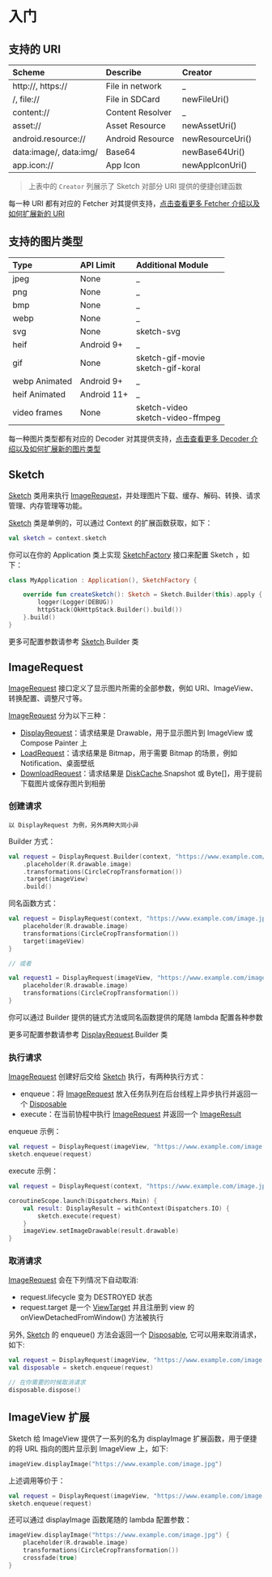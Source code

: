 # 入门

## 支持的 URI

|Scheme|Describe|Creator|
|:---|:---|:---|
|http://, https:// |File in network|_|
|/, file:// |File in SDCard|newFileUri()|
|content://|Content Resolver|_|
|asset:// |Asset Resource|newAssetUri()|
|android.resource:// |Android Resource|newResourceUri()|
|data:image/, data:img/ |Base64|newBase64Uri()|
|app.icon:// |App Icon|newAppIconUri()|

> 上表中的 `Creator` 列展示了 Sketch 对部分 URI 提供的便捷创建函数

每一种 URI 都有对应的 Fetcher 对其提供支持，[点击查看更多 Fetcher 介绍以及如何扩展新的 URI][fetcher]

## 支持的图片类型

|Type|API Limit|Additional Module|
|:---|:---|:---|
|jpeg|None|_|
|png|None|_|
|bmp|None|_|
|webp|None|_|
|svg|None|sketch-svg|
|heif|Android 9+|_|
|gif|None|sketch-gif-movie<br>sketch-gif-koral|
|webp Animated|Android 9+|_|
|heif Animated|Android 11+|_|
|video frames|None|sketch-video<br>sketch-video-ffmpeg|

每一种图片类型都有对应的 Decoder 对其提供支持，[点击查看更多 Decoder 介绍以及如何扩展新的图片类型][decoder]

## Sketch

[Sketch] 类用来执行 [ImageRequest]，并处理图片下载、缓存、解码、转换、请求管理、内存管理等功能。

[Sketch] 类是单例的，可以通过 Context 的扩展函数获取，如下：

```kotlin
val sketch = context.sketch
```

你可以在你的 Application 类上实现 [SketchFactory] 接口来配置 Sketch ，如下：

```kotlin
class MyApplication : Application(), SketchFactory {

    override fun createSketch(): Sketch = Sketch.Builder(this).apply {
        logger(Logger(DEBUG))
        httpStack(OkHttpStack.Builder().build())
    }.build()
}
```

更多可配置参数请参考 [Sketch].Builder 类

## ImageRequest

[ImageRequest] 接口定义了显示图片所需的全部参数，例如 URI、ImageView、转换配置、调整尺寸等。

[ImageRequest] 分为以下三种：

* [DisplayRequest]：请求结果是 Drawable，用于显示图片到 ImageView 或 Compose Painter 上
* [LoadRequest]：请求结果是 Bitmap，用于需要 Bitmap 的场景，例如 Notification、桌面壁纸
* [DownloadRequest]：请求结果是 [DiskCache].Snapshot 或 Byte[]，用于提前下载图片或保存图片到相册

### 创建请求

`以 DisplayRequest 为例，另外两种大同小异`

Builder 方式：

```kotlin
val request = DisplayRequest.Builder(context, "https://www.example.com/image.jpg")
    .placeholder(R.drawable.image)
    .transformations(CircleCropTransformation())
    .target(imageView)
    .build()
```

同名函数方式：

```kotlin
val request = DisplayRequest(context, "https://www.example.com/image.jpg") {
    placeholder(R.drawable.image)
    transformations(CircleCropTransformation())
    target(imageView)
}

// 或者

val request1 = DisplayRequest(imageView, "https://www.example.com/image.jpg") {
    placeholder(R.drawable.image)
    transformations(CircleCropTransformation())
}
```

你可以通过 Builder 提供的链式方法或同名函数提供的尾随 lambda 配置各种参数

更多可配置参数请参考 [DisplayRequest].Builder 类

### 执行请求

[ImageRequest] 创建好后交给 [Sketch] 执行，有两种执行方式：

* enqueue：将 [ImageRequest] 放入任务队列在后台线程上异步执行并返回一个 [Disposable]
* execute：在当前协程中执行 [ImageRequest] 并返回一个 [ImageResult]

enqueue 示例：

```kotlin
val request = DisplayRequest(imageView, "https://www.example.com/image.jpg")
sketch.enqueue(request)
```

execute 示例：

```kotlin
val request = DisplayRequest(context, "https://www.example.com/image.jpg")

coroutineScope.launch(Dispatchers.Main) {
    val result: DisplayResult = withContext(Dispatchers.IO) {
        sketch.execute(request)
    }
    imageView.setImageDrawable(result.drawable)
}
```

### 取消请求

[ImageRequest] 会在下列情况下自动取消:

* request.lifecycle 变为 DESTROYED 状态
* request.target 是一个 [ViewTarget] 并且注册到 view 的 onViewDetachedFromWindow() 方法被执行

另外, [Sketch] 的 enqueue() 方法会返回一个 [Disposable], 它可以用来取消请求，如下:

```kotlin
val request = DisplayRequest(imageView, "https://www.example.com/image.jpg")
val disposable = sketch.enqueue(request)

// 在你需要的时候取消请求
disposable.dispose()
```

## ImageView 扩展

Sketch 给 ImageView 提供了一系列的名为 displayImage 扩展函数，用于便捷的将 URL 指向的图片显示到 ImageView 上，如下:

```kotlin
imageView.displayImage("https://www.example.com/image.jpg")
```

上述调用等价于：

```kotlin
val request = DisplayRequest(imageView, "https://www.example.com/image.jpg")
sketch.enqueue(request)
```

还可以通过 displayImage 函数尾随的 lambda 配置参数：

```kotlin
imageView.displayImage("https://www.example.com/image.jpg") {
    placeholder(R.drawable.image)
    transformations(CircleCropTransformation())
    crossfade(true)
}
```

[comment]: <> (wiki)

[image_requests]: image_requests.md

[fetcher]: fetcher.md

[decoder]: decoder.md


[comment]: <> (class)

[Sketch]: ../../sketch/src/main/java/com/github/panpf/sketch/Sketch.kt

[SketchFactory]: ../../sketch/src/main/java/com/github/panpf/sketch/SketchFactory.kt

[ImageRequest]: ../../sketch/src/main/java/com/github/panpf/sketch/request/ImageRequest.kt

[ImageResult]: ../../sketch/src/main/java/com/github/panpf/sketch/request/ImageResult.kt

[Disposable]: ../../sketch/src/main/java/com/github/panpf/sketch/request/Disposable.kt

[DisplayRequest]: ../../sketch/src/main/java/com/github/panpf/sketch/request/DisplayRequest.kt

[LoadRequest]: ../../sketch/src/main/java/com/github/panpf/sketch/request/LoadRequest.kt

[DownloadRequest]: ../../sketch/src/main/java/com/github/panpf/sketch/request/DownloadRequest.kt

[ViewTarget]: ../../sketch/src/main/java/com/github/panpf/sketch/target/ViewTarget.kt

[DiskCache]: ../../sketch/src/main/java/com/github/panpf/sketch/cache/DiskCache.kt
